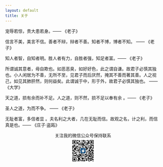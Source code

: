 ```yaml
---
layout: default
title: 关于
---
```


宠辱若惊，贵大患若身。—— 《老子》

信言不美，美言不信。善者不辩，辩者不善。知者不博，博者不知。 —— 《老子》

知人者智，自知者明。胜人者有力，自胜者强，知足者富。—— 《老子》

所谓诚其意者，毋自欺也。如恶恶臭，如好好色，此之谓自谦。故君子必慎其独也。小人闲居为不善，无所不至，见君子而后厌然，掩其不善而著其善。人之视己，如见其肺肝然，则何益矣。此谓诚于中，形于外，故君子必慎其独也。 ——《大学》


天之道，损有余而补不足。人之道，则不然，损不足以奉有余 。—— 《老子》

圣人之道，为而不争。 —— 《老子》

无耻者富，多信者显 。夫名利之大者，几在无耻而信。故观之名，计之利，而信真是也。—— 《庄子·盗跖》

<div class="mb-3" style="text-align: center">
    <div class="mb-2">关注我的微信公众号保持联系</div>
    <img src="/assets/images/qr_shellc_pub_2.jpg" width="80" />
</div>